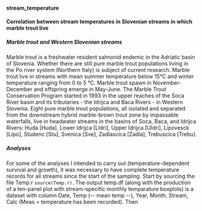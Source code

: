 #### stream_temperature

#### Correlation between stream temperatures in Slovenian streams in which marble trout live 



##### Marble trout and Western Slovenian streams

Marble trout is a freshwater resident salmonid endemic in the Adriatic basin of Slovenia. Whether there are still pure marble trout populations living in the Po river system (Northern Italy) is subject of current research. Marble trout live in streams with mean summer temperature below 15°C and winter temperature ranging from 0 to 5 °C. Marble trout spawn in November-December and offspring emerge in May-June. 
The Marble Trout Conservation Program started in 1993 in the upper reaches of the Soca River basin and its tributaries - the Idrijca and Baca Rivers - in Western Slovenia. Eight pure marble trout populations, all isolated and separated from the downstream hybrid marble-brown trout zone by impassable waterfalls, live in headwater streams in the basins of Soca, Baca, and Idrijca Rivers: Huda [Huda], Lower Idrijca [LIdri], Upper Idrijca [UIdri], Lipovesck [Lipo], Studenc [Stu], Svenica [Sve], Zadlascica [Zadla], Trebuscica [Trebu].

##### Analyses

For some of the analyses I intended to carry out (temperature-dependent survival and growth), it was necessary to have complete temperature records for all streams since the start of the sampling. Start by sourcing the file Temp.r `source(Temp.r)`. The output temp.df (along with the production of a ten-panel plot with stream-specific monthly temparature boxplots) is a dataset with column Date, Temp (-- mean temp --), Year, Month, Stream, Calc (Meas = temperature has been recorded). Then



